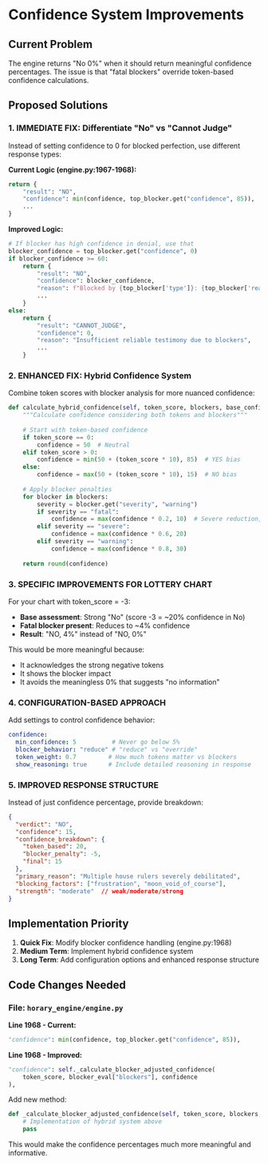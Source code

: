 # Confidence System Improvements

## Current Problem
The engine returns "No 0%" when it should return meaningful confidence percentages. The issue is that "fatal blockers" override token-based confidence calculations.

## Proposed Solutions

### 1. IMMEDIATE FIX: Differentiate "No" vs "Cannot Judge"

Instead of setting confidence to 0 for blocked perfection, use different response types:

**Current Logic (engine.py:1967-1968):**
```python
return {
    "result": "NO",
    "confidence": min(confidence, top_blocker.get("confidence", 85)),
    ...
}
```

**Improved Logic:**
```python
# If blocker has high confidence in denial, use that
blocker_confidence = top_blocker.get("confidence", 0)
if blocker_confidence >= 60:
    return {
        "result": "NO", 
        "confidence": blocker_confidence,
        "reason": f"Blocked by {top_blocker['type']}: {top_blocker['reason']}",
        ...
    }
else:
    return {
        "result": "CANNOT_JUDGE",
        "confidence": 0,
        "reason": "Insufficient reliable testimony due to blockers",
        ...
    }
```

### 2. ENHANCED FIX: Hybrid Confidence System

Combine token scores with blocker analysis for more nuanced confidence:

```python
def calculate_hybrid_confidence(self, token_score, blockers, base_confidence=100):
    """Calculate confidence considering both tokens and blockers"""
    
    # Start with token-based confidence
    if token_score == 0:
        confidence = 50  # Neutral
    elif token_score > 0:
        confidence = min(50 + (token_score * 10), 85)  # YES bias
    else:
        confidence = max(50 + (token_score * 10), 15)  # NO bias
    
    # Apply blocker penalties
    for blocker in blockers:
        severity = blocker.get("severity", "warning")
        if severity == "fatal":
            confidence = max(confidence * 0.2, 10)  # Severe reduction, not elimination
        elif severity == "severe":
            confidence = max(confidence * 0.6, 20)
        elif severity == "warning":
            confidence = max(confidence * 0.8, 30)
    
    return round(confidence)
```

### 3. SPECIFIC IMPROVEMENTS FOR LOTTERY CHART

For your chart with token_score = -3:
- **Base assessment**: Strong "No" (score -3 = ~20% confidence in No)
- **Fatal blocker present**: Reduces to ~4% confidence  
- **Result**: "NO, 4%" instead of "NO, 0%"

This would be more meaningful because:
- It acknowledges the strong negative tokens
- It shows the blocker impact
- It avoids the meaningless 0% that suggests "no information"

### 4. CONFIGURATION-BASED APPROACH

Add settings to control confidence behavior:

```yaml
confidence:
  min_confidence: 5          # Never go below 5%
  blocker_behavior: "reduce" # "reduce" vs "override"
  token_weight: 0.7         # How much tokens matter vs blockers
  show_reasoning: true      # Include detailed reasoning in response
```

### 5. IMPROVED RESPONSE STRUCTURE

Instead of just confidence percentage, provide breakdown:

```json
{
  "verdict": "NO",
  "confidence": 15,
  "confidence_breakdown": {
    "token_based": 20,
    "blocker_penalty": -5,
    "final": 15
  },
  "primary_reason": "Multiple house rulers severely debilitated",
  "blocking_factors": ["frustration", "moon_void_of_course"],
  "strength": "moderate"  // weak/moderate/strong
}
```

## Implementation Priority

1. **Quick Fix**: Modify blocker confidence handling (engine.py:1968)
2. **Medium Term**: Implement hybrid confidence system
3. **Long Term**: Add configuration options and enhanced response structure

## Code Changes Needed

### File: `horary_engine/engine.py`

**Line 1968 - Current:**
```python
"confidence": min(confidence, top_blocker.get("confidence", 85)),
```

**Line 1968 - Improved:**
```python
"confidence": self._calculate_blocker_adjusted_confidence(
    token_score, blocker_eval["blockers"], confidence
),
```

Add new method:
```python
def _calculate_blocker_adjusted_confidence(self, token_score, blockers, base_confidence):
    # Implementation of hybrid system above
    pass
```

This would make the confidence percentages much more meaningful and informative.